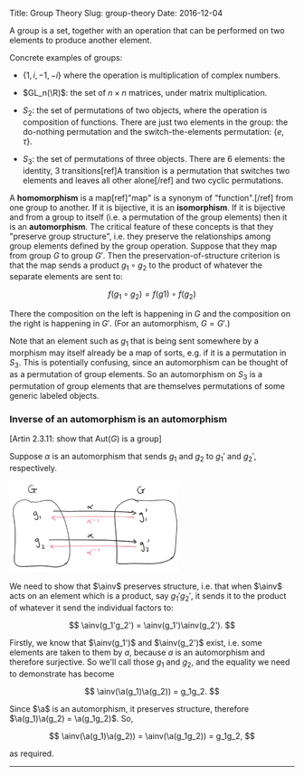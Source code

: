Title: Group Theory
Slug: group-theory
Date: 2016-12-04

$$
\newcommand{\R}{\mathbb{R}}
\newcommand{\C}{\mathbb{C}}
$$


A group is a set, together with an operation that can be performed on two elements to produce another element.

Concrete examples of groups:

- $\{1, i, -1, -i\}$ where the operation is multiplication of complex numbers.

- $GL_n(\R)$: the set of $n \times n$ matrices, under matrix multiplication.

- $S_2$: the set of permutations of two objects, where the operation is
  composition of functions.  There are just two elements in the group: the
  do-nothing permutation and the switch-the-elements permutation: $\{e,
  \tau\}$.

- $S_3$: the set of permutations of three objects. There are 6 elements: the
  identity, 3 transitions[ref]A transition is a permutation that switches two
  elements and leaves all other alone[/ref] and two cyclic permutations.

A **homomorphism** is a map[ref]"map" is a synonym of "function".[/ref] from
one group to another. If it is bijective, it is an **isomorphism**. If it is
bijective and from a group to itself (i.e. a permutation of the group elements)
then it is an **automorphism**. The critical feature of these concepts is that
they "preserve group structure", i.e. they preserve the relationships among
group elements defined by the group operation. Suppose that they map from group
$G$ to group $G'$. Then the preservation-of-structure criterion is that the map
sends a product $g_1 \circ g_2$ to the product of whatever the separate
elements are sent to:

$$
f(g_1 \circ g_2) = f(g1) \circ f(g_2)
$$

There the composition on the left is happening in $G$ and the composition on
the right is happening in $G'$. (For an automorphism, $G=G'$.)

Note that an element such as $g_1$ that is being sent somewhere by a morphism
may itself already be a map of sorts, e.g. if it is a permutation in
$S_3$. This is potentially confusing, since an automorphism can be thought of
as a permutation of group elements. So an automorphism on $S_3$ is a
permutation of group elements that are themselves permutations of some generic
labeled objects.


### Inverse of an automorphism is an automorphism

[Artin 2.3.11: show that Aut($G$) is a group]

$$
\newcommand{\a}{\alpha}
\newcommand{\ainv}{\alpha^{-1}}
$$

Suppose $\alpha$ is an automorphism that sends $g_1$ and $g_2$ to $g_1'$ and
$g_2'$, respectively.

<img width="300 px" src="/notes/images/group-theory/inverse-of-automorphism-1.png" />

We need to show that $\ainv$ preserves structure, i.e. that when $\ainv$ acts
on an element which is a product, say $g_1'g_2'$, it sends it to the product of
whatever it send the individual factors to:

$$
\ainv(g_1'g_2') = \ainv(g_1')\ainv(g_2').
$$


Firstly, we know that $\ainv(g_1')$ and $\ainv(g_2')$ exist, i.e. some elements
are taken to them by $a$, because $a$ is an automorphism and therefore
surjective. So we'll call those $g_1$ and $g_2$, and the equality we need to
demonstrate has become

$$
\ainv(\a(g_1)\a(g_2)) = g_1g_2.
$$

Since $\a$ is an automorphism, it preserves structure, therefore
$\a(g_1)\a(g_2) = \a(g_1g_2)$. So,

$$
\ainv(\a(g_1)\a(g_2)) = \ainv(\a(g_1g_2)) = g_1g_2,
$$

as required.

----------------------------------------------------------------------------
